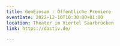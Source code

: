 ```yaml
---
title: GemEinsam - Öffentliche Premiere
eventDate: 2022-12-10T10:30:00+01:00
location: Theater im Viertel Saarbrücken
link: https://dastiv.de/

---
```

